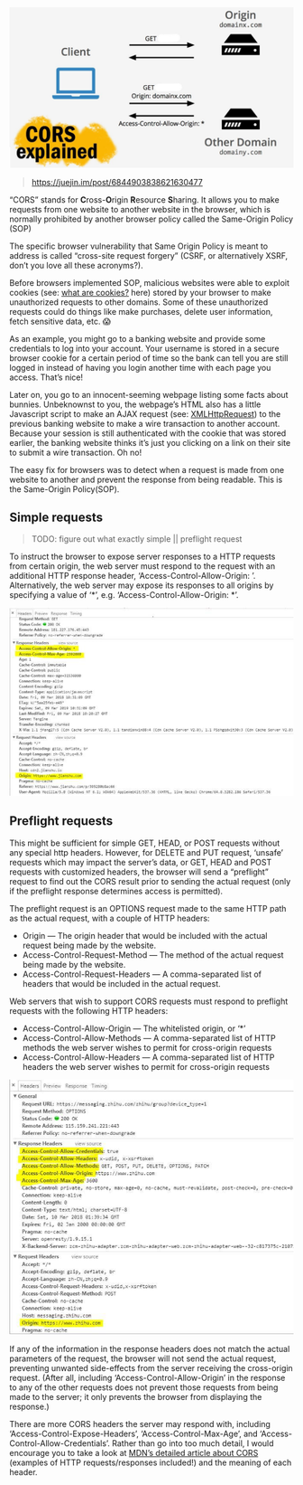 ![](../../resource/CORS.jpg)

> https://juejin.im/post/6844903838621630477

“CORS” stands for **C**ross-**O**rigin **R**esource **S**haring. It allows you to make requests from one website to another website in the browser, which is normally prohibited by another browser policy called the Same-Origin Policy (SOP)

The specific browser vulnerability that Same Origin Policy is meant to address is called “cross-site request forgery” (CSRF, or alternatively XSRF, don’t you love all these acronyms?).

Before browsers implemented SOP, malicious websites were able to exploit cookies (see: [what are cookies?](http://www.pctools.com/security-news/what-are-browser-cookies/) here) stored by your browser to make unauthorized requests to other domains. Some of these unauthorized requests could do things like make purchases, delete user information, fetch sensitive data, etc. 😱

As an example, you might go to a banking website and provide some credentials to log into your account. Your username is stored in a secure browser cookie for a certain period of time so the bank can tell you are still logged in instead of having you login another time with each page you access. That’s nice!

Later on, you go to an innocent-seeming webpage listing some facts about bunnies. Unbeknownst to you, the webpage’s HTML also has a little Javascript script to make an AJAX request (see: [XMLHttpRequest](https://developer.mozilla.org/en-US/docs/Web/API/XMLHttpRequest)) to the previous banking website to make a wire transaction to another account. Because your session is still authenticated with the cookie that was stored earlier, the banking website thinks it’s just you clicking on a link on their site to submit a wire transaction. Oh no!

The easy fix for browsers was to detect when a request is made from one website to another and prevent the response from being readable. This is the Same-Origin Policy(SOP).

## Simple requests

> TODO: figure out what exactly simple || preflight request

To instruct the browser to expose server responses to a HTTP requests from certain origin, the web server must respond to the request with an additional HTTP response header, ‘Access-Control-Allow-Origin: <origin>’. Alternatively, the web server may expose its responses to all origins by specifying a value of ‘*’, e.g. ‘Access-Control-Allow-Origin: *’.

![](../../resource/simple_request.png)

## Preflight requests

This might be sufficient for simple GET, HEAD, or POST requests without any special http headers. However, for DELETE and PUT request, ‘unsafe’ requests which may impact the server’s data, or GET, HEAD and POST requests with customized headers, the browser will send a “preflight” request to find out the CORS result prior to sending the actual request (only if the preflight response determines access is permitted).

The preflight request is an OPTIONS request made to the same HTTP path as the actual request, with a couple of HTTP headers:

- Origin — The origin header that would be included with the actual request being made by the website.
- Access-Control-Request-Method — The method of the actual request being made by the website.
- Access-Control-Request-Headers — A comma-separated list of headers that would be included in the actual request.

Web servers that wish to support CORS requests must respond to preflight requests with the following HTTP headers:

- Access-Control-Allow-Origin — The whitelisted origin, or ‘*’
- Access-Control-Allow-Methods — A comma-separated list of HTTP methods the web server wishes to permit for cross-origin requests
- Access-Control-Allow-Headers — A comma-separated list of HTTP headers the web server wishes to permit for cross-origin requests

![](../../resource/preflight_request.jpg)

If any of the information in the response headers does not match the actual parameters of the request, the browser will not send the actual request, preventing unwanted side-effects from the server receiving the cross-origin request. (After all, including ‘Access-Control-Allow-Origin’ in the response to any of the other requests does not prevent those requests from being made to the server; it only prevents the browser from displaying the response.)

There are more CORS headers the server may respond with, including ‘Access-Control-Expose-Headers’, ‘Access-Control-Max-Age’, and ‘Access-Control-Allow-Credentials’. Rather than go into too much detail, I would encourage you to take a look at [MDN’s detailed article about CORS](https://developer.mozilla.org/en-US/docs/Web/HTTP/Access_control_CORS) (examples of HTTP requests/responses included!) and the meaning of each header.